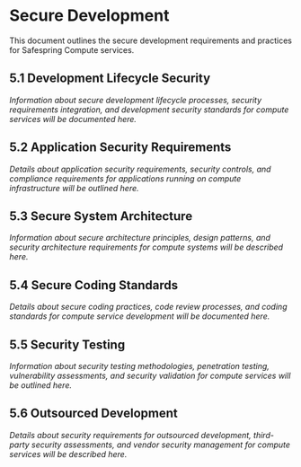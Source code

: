 # Secure Development

This document outlines the secure development requirements and practices for Safespring Compute services.

## 5.1 Development Lifecycle Security

*Information about secure development lifecycle processes, security requirements integration, and development security standards for compute services will be documented here.*

## 5.2 Application Security Requirements

*Details about application security requirements, security controls, and compliance requirements for applications running on compute infrastructure will be outlined here.*

## 5.3 Secure System Architecture

*Information about secure architecture principles, design patterns, and security architecture requirements for compute systems will be described here.*

## 5.4 Secure Coding Standards

*Details about secure coding practices, code review processes, and coding standards for compute service development will be documented here.*

## 5.5 Security Testing

*Information about security testing methodologies, penetration testing, vulnerability assessments, and security validation for compute services will be outlined here.*

## 5.6 Outsourced Development

*Details about security requirements for outsourced development, third-party security assessments, and vendor security management for compute services will be described here.*